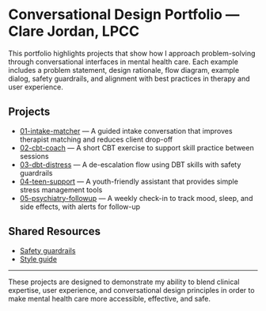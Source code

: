 # Conversational Design Portfolio — Clare Jordan, LPCC

This portfolio highlights projects that show how I approach problem-solving through conversational interfaces in mental health care. Each example includes a problem statement, design rationale, flow diagram, example dialog, safety guardrails, and alignment with best practices in therapy and user experience.

## Projects
- [01-intake-matcher](./01-intake-matcher/README.md) — A guided intake conversation that improves therapist matching and reduces client drop-off  
- [02-cbt-coach](./02-cbt-coach/README.md) — A short CBT exercise to support skill practice between sessions  
- [03-dbt-distress](./03-dbt-distress/README.md) — A de-escalation flow using DBT skills with safety guardrails  
- [04-teen-support](./04-teen-support/README.md) — A youth-friendly assistant that provides simple stress management tools  
- [05-psychiatry-followup](./05-psychiatry-followup/README.md) — A weekly check-in to track mood, sleep, and side effects, with alerts for follow-up  

## Shared Resources
- [Safety guardrails](./_shared/safety-guardrails.md)  
- [Style guide](./_shared/style-guide.md)  

---

These projects are designed to demonstrate my ability to blend clinical expertise, user experience, and conversational design principles in order to make mental health care more accessible, effective, and safe.
